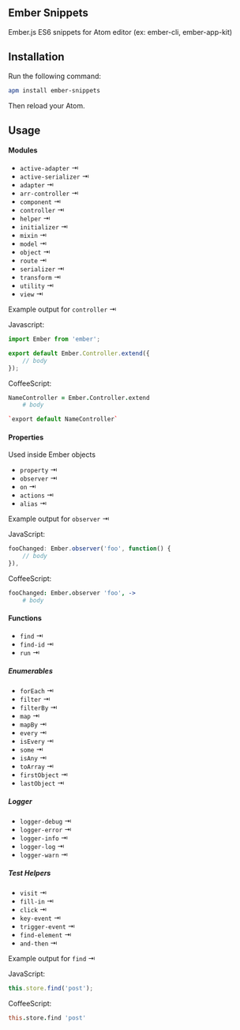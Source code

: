 ## Ember Snippets

Ember.js ES6 snippets for Atom editor (ex: ember-cli, ember-app-kit)

## Installation

Run the following command:

```sh
apm install ember-snippets
```

Then reload your Atom.


## Usage

#### Modules

- `active-adapter` ⇥
- `active-serializer` ⇥
- `adapter` ⇥
- `arr-controller` ⇥
- `component` ⇥
- `controller` ⇥
- `helper` ⇥
- `initializer` ⇥
- `mixin` ⇥
- `model` ⇥
- `object` ⇥
- `route` ⇥
- `serializer` ⇥
- `transform` ⇥
- `utility` ⇥
- `view` ⇥

Example output for `controller` ⇥

Javascript:
```js
import Ember from 'ember';

export default Ember.Controller.extend({
	// body
});
```

CoffeeScript:
```coffee
NameController = Ember.Controller.extend
	# body

`export default NameController`
```

#### Properties

Used inside Ember objects

- `property` ⇥
- `observer` ⇥
- `on` ⇥
- `actions` ⇥
- `alias` ⇥

Example output for `observer` ⇥

JavaScript:
```js
fooChanged: Ember.observer('foo', function() {
	// body
}),
```

CoffeeScript:
```coffee
fooChanged: Ember.observer 'foo', ->
	# body
```


#### Functions

- `find` ⇥
- `find-id` ⇥
- `run` ⇥

##### Enumerables
- `forEach` ⇥
- `filter` ⇥
- `filterBy` ⇥
- `map` ⇥
- `mapBy` ⇥
- `every` ⇥
- `isEvery` ⇥
- `some` ⇥
- `isAny` ⇥
- `toArray` ⇥
- `firstObject` ⇥
- `lastObject` ⇥

##### Logger
- `logger-debug` ⇥
- `logger-error` ⇥
- `logger-info` ⇥
- `logger-log` ⇥
- `logger-warn` ⇥

##### Test Helpers
- `visit` ⇥
- `fill-in` ⇥
- `click` ⇥
- `key-event` ⇥
- `trigger-event` ⇥
- `find-element` ⇥
- `and-then` ⇥

Example output for `find` ⇥

JavaScript:
```js
this.store.find('post');
```

CoffeeScript:
```coffee
this.store.find 'post'
```
